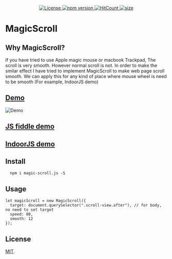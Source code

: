 <p align="center">
  <a href="https://github.com/mudin/magic-scroll/blob/master/LICENSE">
    <img src="https://img.shields.io/github/license/mudin/magic-scroll.svg" alt="License">
  </a>
  <a href="https://badge.fury.io/js/magic-scroll">
    <img src="https://badge.fury.io/js/magic-scroll.svg" alt="npm version">
  </a>
  <a href="http://hits.dwyl.io/mudin/magic-scroll">
    <img src="http://hits.dwyl.io/mudin/magic-scroll.svg" alt="HitCount">
  </a>
  <a href="https://unpkg.com/magic-scroll.js@latest/dist/MagicScroll.cjs.js">
    <img src="https://img.badgesize.io/mudin/magic-scroll/master/dist/MagicScroll.cjs.js?compression=gzip" alt="size">
  </a>
</p>

# MagicScroll

## Why MagicScroll?
If you have tried to use Apple magic mouse or macbook Trackpad, The scroll is very smooth.
However normal scroll is not. In order to make the smilar effect I have tried to implement MagicScroll to make web page scroll smooth.  We can apply this for any kind of place where mouse wheel is need to be smooth (For example, IndoorJS demo)


## [Demo](https://mudin.github.io/magic-scroll/)

![Demo](https://mudin.github.io/magic-scroll/magic-scroll.gif)

## [JS fiddle demo](https://jsfiddle.net/mudin/2nstb5pf/)
## [IndoorJS demo](https://mudin.github.io/indoorjs/)

## Install

```
  npm i magic-scroll.js -S
```

## Usage

```
let magicScroll = new MagicScroll({
  target: document.querySelector(".scroll-view.after"), // for body, no need to set target
  speed: 80,
  smooth: 12
});
```

## License

[MIT](LICENSE).

